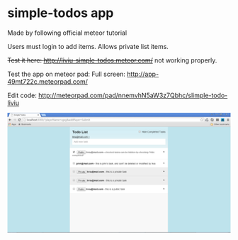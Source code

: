 # simple-todos app

Made by following official meteor tutorial

Users must login to add items.
Allows private list items.

~~Test it here: http://liviu-simple-todos.meteor.com/~~ not working properly.

Test the app on meteor pad:
Full screen:
http://app-49mt722c.meteorpad.com/

Edit code:
http://meteorpad.com/pad/nnemvhN5aW3z7Qbhc/slimple-todo-liviu

![image](https://raw.githubusercontent.com/LiviuLvu/meteor/master/simple-todos/simple-todos-preview.jpg)
